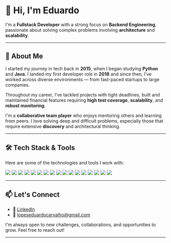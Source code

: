 # 👋 Hi, I'm Eduardo

I'm a **Fullstack Developer** with a strong focus on **Backend Engineering**, passionate about solving complex problems involving **architecture** and **scalability**.

---

## 🧠 About Me

I started my journey in tech back in **2015**, when I began studying **Python** and **Java**. I landed my first developer role in **2018** and since then, I’ve worked across diverse environments — from fast-paced startups to large companies.

Throughout my career, I’ve tackled projects with tight deadlines, built and maintained financial features requiring **high test coverage**, **scalability**, and **robust monitoring**.

I'm a **collaborative team player** who enjoys mentoring others and learning from peers. I love solving deep and difficult problems, especially those that require extensive **discovery** and architectural thinking.

---
## 🛠️ Tech Stack & Tools

Here are some of the technologies and tools I work with:

<p align="left">
  <img src="https://img.shields.io/badge/Node.js-339933?style=for-the-badge&logo=node.js&logoColor=white" />
  <img src="https://img.shields.io/badge/React-61DAFB?style=for-the-badge&logo=react&logoColor=black" />
  <img src="https://img.shields.io/badge/React_Native-61DAFB?style=for-the-badge&logo=react&logoColor=black" />
  <img src="https://img.shields.io/badge/JavaScript-F7DF1E?style=for-the-badge&logo=javascript&logoColor=black" />
  <img src="https://img.shields.io/badge/TypeScript-3178C6?style=for-the-badge&logo=typescript&logoColor=white" />
  <img src="https://img.shields.io/badge/AWS-232F3E?style=for-the-badge&logo=amazon-aws&logoColor=white" />
  <img src="https://img.shields.io/badge/Datadog-632CA6?style=for-the-badge&logo=datadog&logoColor=white" />
  <img src="https://img.shields.io/badge/New%20Relic-008C99?style=for-the-badge&logo=newrelic&logoColor=white" />
  <img src="https://img.shields.io/badge/Grafana-F46800?style=for-the-badge&logo=grafana&logoColor=white" />
  <img src="https://img.shields.io/badge/OpenSearch-005EB8?style=for-the-badge&logo=opensearch&logoColor=white" />
  <img src="https://img.shields.io/badge/SQL-4479A1?style=for-the-badge&logo=postgresql&logoColor=white" />
  <img src="https://img.shields.io/badge/MySQL-4479A1?style=for-the-badge&logo=mysql&logoColor=white" />
  <img src="https://img.shields.io/badge/PostgreSQL-336791?style=for-the-badge&logo=postgresql&logoColor=white" />
  <img src="https://img.shields.io/badge/Datomic-0C6E7F?style=for-the-badge&logo=data&logoColor=white" />
  <img src="https://img.shields.io/badge/Clojure-5881D8?style=for-the-badge&logo=clojure&logoColor=white" />
  <img src="https://img.shields.io/badge/Kotlin-7F52FF?style=for-the-badge&logo=kotlin&logoColor=white" />
  <img src="https://img.shields.io/badge/Java-007396?style=for-the-badge&logo=java&logoColor=white" />
</p>

---

## 📫 Let's Connect

- 💼 [LinkedIn](https://www.linkedin.com/in/eduardoclopes/)
- 📧 lopeseduardocarvalho@gmail.com

I'm always open to new challenges, collaborations, and opportunities to grow. Feel free to reach out!

---
